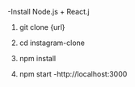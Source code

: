 -Install Node.js + React.j

1. git clone {url}

2. cd instagram-clone

3. npm install

4. npm start
    -http://localhost:3000
